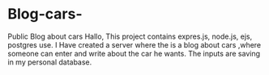 # Blog-cars-
Public Blog about cars 
Hallo,
This project contains expres.js, node.js, ejs, postgres use.
I Have created a server where the is a blog about cars ,where someone can enter and write about the car he wants. The inputs are saving in my personal database.
